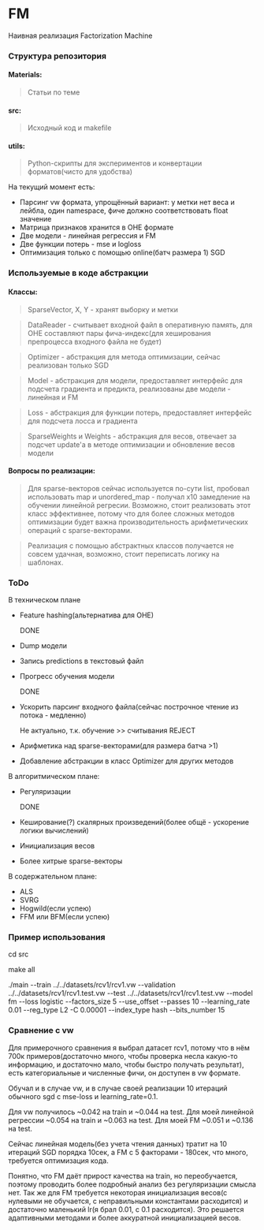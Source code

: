 # FM
Наивная реализация Factorization Machine


### Структура репозитория

#### Materials:
> Статьи по теме

#### src:
> Исходный код и makefile

#### utils: 
> Python-скрипты для экспериментов и конвертации форматов(чисто для удобства)

На текущий момент есть:
* Парсинг vw формата, упрощённый вариант: у метки нет веса и лейбла, один namespace, фиче должно соответствовать float значение
* Матрица признаков хранится в OHE формате
* Две модели - линейная регрессия и FM
* Две функции потерь - mse и logloss
* Оптимизация только с помощью online(батч размера 1) SGD


### Используемые в коде абстракции

#### Классы:
> SparseVector, X, Y - хранят выборку и метки

> DataReader - считывает входной файл в оперативную память, для OHE составляют пары фича-индекс(для хеширования препроцесса входного файла не будет)

> Optimizer - абстракция для метода оптимизации, сейчас реализован только SGD

> Model - абстракция для модели, предоставляет интерфейс для подсчета градиента и предикта, реализованы две модели - линейная и FM

> Loss - абстракция для функции потерь, предоставляет интерфейс для подсчета лосса и градиента

> SparseWeights и Weights - абстракция для весов, отвечает за подсчет update'а в методе оптимизации и обновление весов модели

#### Вопросы по реализации:
> Для sparse-векторов сейчас используется по-сути list, пробовал использовать map и unordered_map - получал x10 замедление
на обучении линейной регресии. Возможно, стоит реализовать этот класс эффективнее, потому что для более сложных методов оптимизации будет важна производительность арифметических операций с sparse-векторами.

> Реализация с помощью абстрактных классов получается не совсем удачная, возможно, стоит переписать логику на шаблонах.


### ToDo 

В техническом плане
* Feature hashing(альтернатива для OHE) 

    DONE
* Dump модели
* Запись predictions в текстовый файл
* Прогресс обучения модели

    DONE
* Ускорить парсинг входного файла(сейчас построчное чтение из потока - медленно) 

    Не актуально, т.к. обучение >> считывания  REJECT
* Арифметика над sparse-векторами(для размера батча >1)
* Добавление абстракции в класс Optimizer для других методов

В алгоритмическом плане:
* Регуляризации 

    DONE
* Кеширование(?) скалярных произведений(более общё - ускорение логики вычислений)
* Инициализация весов
* Более хитрые sparse-векторы

В содержательном плане:
* ALS 
* SVRG
* Hogwild(если успею)
* FFM или BFM(если успею)


### Пример использования

cd src

make all

./main --train ../../datasets/rcv1/rcv1.vw --validation ../../datasets/rcv1/rcv1.test.vw --test ../../datasets/rcv1/rcv1.test.vw --model fm --loss logistic --factors_size 5 --use_offset --passes 10 --learning_rate 0.01 --reg_type L2 -C 0.00001 --index_type hash --bits_number 15


### Сравнение c vw

Для примерочного сравнения я выбрал датасет rcv1, потому что в нём 700к примеров(достаточно много, чтобы проверка несла какую-то информацию, и достаточно мало, чтобы быстро получать результат), есть категориальные и численные фичи, он доступен в vw формате. 

Обучал и в случае vw, и в случае своей реализации 10 итераций обычного sgd с mse-loss и learning_rate=0.1. 

Для vw получилось ~0.042 на train и ~0.044 на test.
Для моей линейной регрессии ~0.054 на train и ~0.063 на test.
Для моей FM ~0.051 и ~0.136 на test.

Сейчас линейная модель(без учета чтения данных) тратит на 10 итераций SGD порядка 10сек, а FM c 5 факторами - 180сек, что много, требуется оптимизация кода.

Понятно, что FM даёт прирост качества на train, но переобучается, поэтому проводить более подробный анализ без регуляризации смысла нет. Так же для FM требуется некоторая инициализация весов(с нулевыми не обучается, с неправильными константами расходится) и достаточно маленький lr(я брал 0.01, c 0.1 расходится). Это решается адаптивными методами и более аккуратной инициализацией весов.
